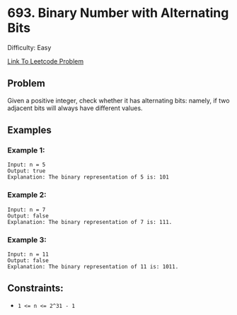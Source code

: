 # 693. Binary Number with Alternating Bits
Difficulty: Easy

[Link To Leetcode Problem](https://leetcode.com/problems/binary-number-with-alternating-bits/)

## Problem
Given a positive integer, check whether it has alternating bits: namely, if two adjacent bits will always have different values.

## Examples
### Example 1:
```
Input: n = 5
Output: true
Explanation: The binary representation of 5 is: 101
```
### Example 2:
```
Input: n = 7
Output: false
Explanation: The binary representation of 7 is: 111.
```
### Example 3:
```
Input: n = 11
Output: false
Explanation: The binary representation of 11 is: 1011.
```

## Constraints:
- `1 <= n <= 2^31 - 1`